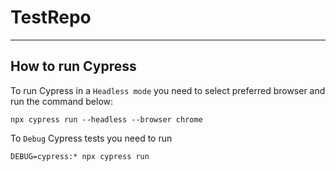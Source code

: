 # TestRepo

---
## How to run Cypress
To run Cypress in a `Headless mode` you need to select preferred browser and run the command below:
```
npx cypress run --headless --browser chrome
```
To `Debug` Cypress tests you need to run

```
DEBUG=cypress:* npx cypress run
```

